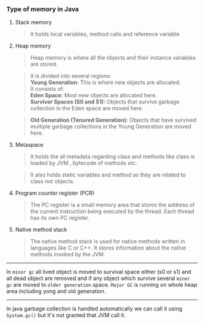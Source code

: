### Type of memory in Java

1. Stack memory
    > It holds local variables, method calls and reference variable
2. Heap memory
    > Heap memory is where all the objects and their instance variables are stored.
   
    > It is divided into several regions:<br>
      __Young Generation__: This is where new objects are allocated.<br>
   > It consists of: <br>
      __Eden Space:__ Most new objects are allocated here. <br>
      __Survivor Spaces (S0 and S1):__ Objects that survive garbage collection in the Eden space are moved here.

    > __Old Generation (Tenured Generation):__ Objects that have survived multiple garbage collections in the Young Generation are moved here.
3. Metaspace
    > It holds the all metadata regarding class and methods like class is loaded by JVM , bytecode of methods etc.<br>

    > It also holds static variables and method as they are related to class not objects.
4. Program counter register (PCR)
    > The PC register is a small memory area that stores the address of the current instruction being executed by the thread. Each thread has its own PC register.
5. Native method stack
    > The native method stack is used for native methods written in languages like C or C++. It stores information about the native methods invoked by the JVM.
   
---
In `minor gc` all lived object is moved to survival space either (s0 or s1) and all dead object are removed and if any object which survive 
several `minor gc` are moved to `older generation` space. 
`Major GC` is running on whole heap area including yong and old generation.

---
In java garbage collection is handled automatically we can call it using `System.gc()` but it's not granted that JVM call it.